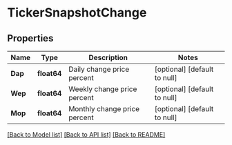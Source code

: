 # TickerSnapshotChange

## Properties
Name | Type | Description | Notes
------------ | ------------- | ------------- | -------------
**Dap** | **float64** | Daily change price percent | [optional] [default to null]
**Wep** | **float64** | Weekly change price percent | [optional] [default to null]
**Mop** | **float64** | Monthly change price percent | [optional] [default to null]

[[Back to Model list]](../README.md#documentation-for-models) [[Back to API list]](../README.md#documentation-for-api-endpoints) [[Back to README]](../README.md)


